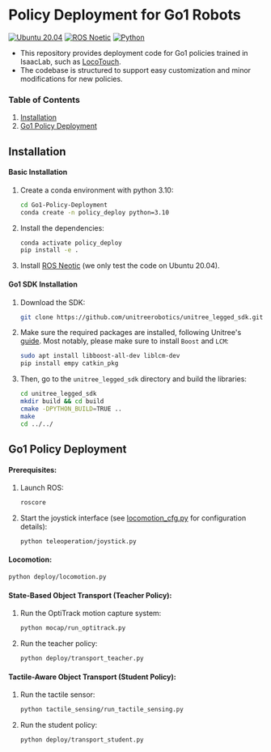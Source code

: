 # Policy Deployment for Go1 Robots
[![Ubuntu 20.04](https://img.shields.io/badge/Ubuntu-20.04-yellow)](https://ubuntu.com/20-04)
[![ROS Noetic](https://img.shields.io/badge/ROS_Noetic-20.04-green)](https://wiki.ros.org/noetic)
[![Python](https://img.shields.io/badge/python-3.10-blue)](https://docs.python.org/3/whatsnew/3.10.html)

- This repository provides deployment code for Go1 policies trained in IsaacLab, such as [LocoTouch](https://arxiv.org/abs/2505.23175).
- The codebase is structured to support easy customization and minor modifications for new policies.


### Table of Contents
1. [Installation](#installation)  
2. [Go1 Policy Deployment](#go1-policy-deployment)


## Installation <a name="installation"></a>
#### Basic Installation
1. Create a conda environment with python 3.10:
   ```bash
   cd Go1-Policy-Deployment
   conda create -n policy_deploy python=3.10
   ```
2. Install the dependencies:
   ```bash
   conda activate policy_deploy
   pip install -e .
   ```
3. Install [ROS Neotic](https://wiki.ros.org/noetic/Installation/Ubuntu) (we only test the code on Ubuntu 20.04).

#### Go1 SDK Installation
1. Download the SDK:
   ```bash
   git clone https://github.com/unitreerobotics/unitree_legged_sdk.git
   ```
2. Make sure the required packages are installed, following Unitree's [guide](https://github.com/unitreerobotics/unitree_legged_sdk). Most notably, please make sure to install `Boost` and `LCM`:
   ```bash
   sudo apt install libboost-all-dev liblcm-dev
   pip install empy catkin_pkg
   ```
3. Then, go to the `unitree_legged_sdk` directory and build the libraries:
   ```bash
   cd unitree_legged_sdk
   mkdir build && cd build
   cmake -DPYTHON_BUILD=TRUE ..
   make
   cd ../../
   ```

## Go1 Policy Deployment <a name="running_real"></a>

#### Prerequisites:
1. Launch ROS:
   ```bash
   roscore
   ```
2. Start the joystick interface (see [locomotion_cfg.py](/config/locomotion_cfg.py) for configuration details):
   ```bash
   python teleoperation/joystick.py
   ```

#### Locomotion:
```bash
python deploy/locomotion.py
```

#### State-Based Object Transport (Teacher Policy):
1. Run the OptiTrack motion capture system:
   ```bash
   python mocap/run_optitrack.py
   ```
2. Run the teacher policy:
   ```bash
   python deploy/transport_teacher.py
   ```

#### Tactile-Aware Object Transport (Student Policy):
1. Run the tactile sensor:
   ```bash
   python tactile_sensing/run_tactile_sensing.py
   ```
2. Run the student policy:
   ```bash
   python deploy/transport_student.py
   ```








